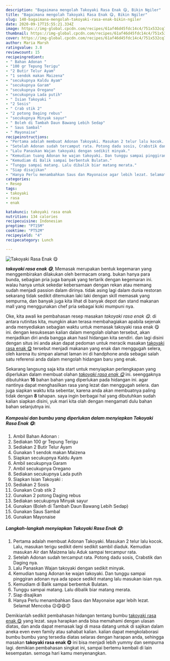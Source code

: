 ```yaml
---
description: "Bagaimana mengolah Takoyaki Rasa Enak 😋, Bikin Ngiler"
title: "Bagaimana mengolah Takoyaki Rasa Enak 😋, Bikin Ngiler"
slug: 140-bagaimana-mengolah-takoyaki-rasa-enak-bikin-ngiler
date: 2020-09-17T15:55:21.334Z
image: https://img-global.cpcdn.com/recipes/61af46d45fdc14c4/751x532cq70/takoyaki-rasa-enak-😋-foto-resep-utama.jpg
thumbnail: https://img-global.cpcdn.com/recipes/61af46d45fdc14c4/751x532cq70/takoyaki-rasa-enak-😋-foto-resep-utama.jpg
cover: https://img-global.cpcdn.com/recipes/61af46d45fdc14c4/751x532cq70/takoyaki-rasa-enak-😋-foto-resep-utama.jpg
author: Maria Marsh
ratingvalue: 3.8
reviewcount: 15
recipeingredient:
- " Bahan Adonan "
- "100 gr Tepung Terigu"
- "2 Butir Telur Ayam"
- "1 sendok makan Maizena"
- "secukupnya Kaldu Ayam"
- "secukupnya Garam"
- "secukupnya Oregano"
- "secukupnya Lada putih"
- " Isian Takoyaki "
- "2 Sosis"
- " Crab stik 2"
- "2 potong Daging rebus"
- "secukupnya Minyak sayur"
- " Boleh di Tambah Daun Bawang Lebih Sedap"
- " Saus Sambal"
- " Mayonaise"
recipeinstructions:
- "Pertama adalah membuat Adonan Takoyaki. Masukan 2 telur lalu kocok. Lalu, masukan terigu sedikit demi sedikit sambil diaduk. Kemudian masukan Air dan Maizena lalu Aduk sampai tercampur rata."
- "Setelah Adonan sudah tercamput rata. Potong dadu sosis, Crabstik dan Daging nya."
- "Lalu Panaskan Wajan takoyaki dengan sedikit minyak."
- "Kemudian tuang Adonan ke wajan takoyaki. Dan tunggu sampai pinggiran adonan nya ada space sedikit matang lalu masukan isian nya."
- "Kemudiam di Balik sampai berbentuk Bulatan."
- "Tunggu sampai matang. Lalu dibalik biar matang merata."
- "Siap disajikan"
- "Hanya Perlu menambahkan Saus dan Mayonaise agar lebih lezat. Selamat Mencoba 😉😋😄😊"
categories:
- Resep
tags:
- takoyaki
- rasa
- enak

katakunci: takoyaki rasa enak 
nutrition: 134 calories
recipecuisine: Indonesian
preptime: "PT15M"
cooktime: "PT52M"
recipeyield: "4"
recipecategory: Lunch

---
```



![Takoyaki Rasa Enak 😋](https://img-global.cpcdn.com/recipes/61af46d45fdc14c4/751x532cq70/takoyaki-rasa-enak-😋-foto-resep-utama.jpg)

<b><i>takoyaki rasa enak 😋</i></b>, Memasak merupakan bentuk kegemaran yang menggembirakan dilakukan oleh bermacam orang. bukan hanya para bunda, sebagian pria juga banyak yang tertarik dengan kegemaran ini. walau hanya untuk sekedar kebersamaan dengan rekan atau memang sudah menjadi passion dalam dirinya. tidak asing lagi dalam dunia restoran sekarang tidak sedikit ditemukan laki laki dengan skill memasak yang sempurna, dan banyak juga kita lihat di banyak depot dan stand makanan mall yang menggunakan chef pria sebagai koki mumpuni nya.



Oke, kita awali ke pembahasan resep masakan <i>takoyaki rasa enak 😋</i>. di antara rutinitas kita, mungkin akan terasa membahagiakan apabila sejenak anda menyediakan sebagian waktu untuk memasak takoyaki rasa enak 😋 ini. dengan kesuksesan kalian dalam mengolah olahan tersebut, akan menjadikan diri anda bangga akan hasil hidangan kita sendiri. dan lagi disini dengan situs ini anda akan dapat pedoman untuk meracik masakan <u>takoyaki rasa enak 😋</u> tersebut menjadi makanan yang enak dan menggugah selera, oleh karena itu simpan alamat laman ini di handphone anda sebagai salah satu referensi anda dalam mengolah hidangan baru yang enak.


Sekarang langsung saja kita start untuk menyiapkan perlengkapan yang diperlukan dalam membuat olahan <u><i>takoyaki rasa enak 😋</i></u> ini. seenggaknya dibutuhkan <b>16</b> bahan bahan yang diperlukan pada hidangan ini. agar nantinya dapat menghasilkan rasa yang lezat dan menggugah selera. dan juga siapkan waktu kita sebentar, karena anda akan membuatnya paling tidak dengan <b>8</b> tahapan. saya ingin berbagai hal yang dibutuhkan sudah kalian siapkan disini, yuk mari kita olah dengan mengamati dulu bahan bahan selanjutnya ini.

<!--inarticleads1-->

##### Komposisi dan bumbu yang diperlukan dalam menyiapkan Takoyaki Rasa Enak 😋:

1. Ambil  Bahan Adonan :
1. Sediakan 100 gr Tepung Terigu
1. Sediakan 2 Butir Telur Ayam
1. Gunakan 1 sendok makan Maizena
1. Siapkan secukupnya Kaldu Ayam
1. Ambil secukupnya Garam
1. Ambil secukupnya Oregano
1. Sediakan secukupnya Lada putih
1. Siapkan  Isian Takoyaki :
1. Sediakan 2 Sosis
1. Gunakan  Crab stik 2
1. Gunakan 2 potong Daging rebus
1. Sediakan secukupnya Minyak sayur
1. Gunakan  (Boleh di Tambah Daun Bawang Lebih Sedap)
1. Gunakan  Saus Sambal
1. Gunakan  Mayonaise




<!--inarticleads2-->

##### Langkah-langkah menyiapkan Takoyaki Rasa Enak 😋:

1. Pertama adalah membuat Adonan Takoyaki. Masukan 2 telur lalu kocok. Lalu, masukan terigu sedikit demi sedikit sambil diaduk. Kemudian masukan Air dan Maizena lalu Aduk sampai tercampur rata.
1. Setelah Adonan sudah tercamput rata. Potong dadu sosis, Crabstik dan Daging nya.
1. Lalu Panaskan Wajan takoyaki dengan sedikit minyak.
1. Kemudian tuang Adonan ke wajan takoyaki. Dan tunggu sampai pinggiran adonan nya ada space sedikit matang lalu masukan isian nya.
1. Kemudiam di Balik sampai berbentuk Bulatan.
1. Tunggu sampai matang. Lalu dibalik biar matang merata.
1. Siap disajikan
1. Hanya Perlu menambahkan Saus dan Mayonaise agar lebih lezat. Selamat Mencoba 😉😋😄😊




Demikianlah sedikit pembahasan hidangan tentang bumbu <u>takoyaki rasa enak 😋</u> yang lezat. saya harapkan anda bisa memahami dengan ulasan diatas, dan anda dapat memasak lagi di masa datang untuk di sajikan dalam aneka even even family atau sahabat kalian. kalian dapat mengkolaborasi bumbu bumbu yang tersedia diatas selaras dengan harapan anda, sehingga masakan <b>takoyaki rasa enak 😋</b> ini bisa menjadi lebih yummy dan sempurna lagi. demikian pembahasan singkat ini, sampai bertemu kembali di lain kesempatan. semoga hari kamu menyenangkan.
